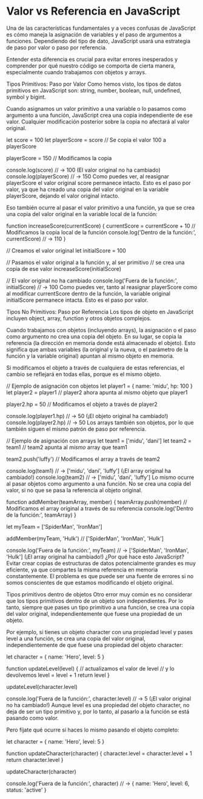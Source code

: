 # Valor vs Referencia en JavaScript

Una de las características fundamentales y a veces confusas de JavaScript es cómo maneja la asignación de variables y el paso de argumentos a funciones. Dependiendo del tipo de dato, JavaScript usará una estrategia de paso por valor o paso por referencia.

Entender esta diferencia es crucial para evitar errores inesperados y comprender por qué nuestro código se comporta de cierta manera, especialmente cuando trabajamos con objetos y arrays.

Tipos Primitivos: Paso por Valor
Como hemos visto, los tipos de datos primitivos en JavaScript son: string, number, boolean, null, undefined, symbol y bigint.

Cuando asignamos un valor primitivo a una variable o lo pasamos como argumento a una función, JavaScript crea una copia independiente de ese valor. Cualquier modificación posterior sobre la copia no afectará al valor original.

let score = 100
let playerScore = score // Se copia el valor 100 a playerScore

playerScore = 150 // Modificamos la copia

console.log(score) // -> 100 (El valor original no ha cambiado)
console.log(playerScore) // -> 150
Como puedes ver, al reasignar playerScore el valor original score permanece intacto. Esto es el paso por valor, ya que ha creado una copia del valor original en la variable playerScore, dejando el valor original intacto.

Eso también ocurre al pasar el valor primitivo a una función, ya que se crea una copia del valor original en la variable local de la función:

function increaseScore(currentScore) {
  currentScore = currentScore + 10 // Modificamos la copia local de la función
  console.log('Dentro de la función:', currentScore) // -> 110
}

// Creamos el valor original
let initialScore = 100

// Pasamos el valor original a la función y, al ser primitivo
// se crea una copia de ese valor
increaseScore(initialScore)

// El valor original no ha cambiado
console.log('Fuera de la función:', initialScore) // -> 100
Como puedes ver, tanto al reasignar playerScore como al modificar currentScore dentro de la función, la variable original initialScore permanece intacta. Esto es el paso por valor.

Tipos No Primitivos: Paso por Referencia
Los tipos de objeto en JavaScript incluyen object, array, function y otros objetos complejos.

Cuando trabajamos con objetos (incluyendo arrays), la asignación o el paso como argumento no crea una copia del objeto. En su lugar, se copia la referencia (la dirección en memoria donde está almacenado el objeto). Esto significa que ambas variables (la original y la nueva, o el parámetro de la función y la variable original) apuntan al mismo objeto en memoria.

Si modificamos el objeto a través de cualquiera de estas referencias, el cambio se reflejará en todas ellas, porque es el mismo objeto.

// Ejemplo de asignación con objetos
let player1 = { name: 'midu', hp: 100 }
let player2 = player1 // player2 ahora apunta al *mismo* objeto que player1

player2.hp = 50 // Modificamos el objeto a través de player2

console.log(player1.hp) // -> 50 (¡El objeto original ha cambiado!)
console.log(player2.hp) // -> 50
Los arrays también son objetos, por lo que también siguen el mismo patrón de paso por referencia.

// Ejemplo de asignación con arrays
let team1 = ['midu', 'dani']
let team2 = team1 // team2 apunta al *mismo* array que team1

team2.push('luffy') // Modificamos el array a través de team2

console.log(team1) // -> ['midu', 'dani', 'luffy'] (¡El array original ha cambiado!)
console.log(team2) // -> ['midu', 'dani', 'luffy']
Lo mismo ocurre al pasar objetos como argumento a una función. No se crea una copia del valor, si no que se pasa la referencia al objeto original.

function addMember(teamArray, member) {
  teamArray.push(member) // Modificamos el array original a través de su referencia
  console.log('Dentro de la función:', teamArray)
}

let myTeam = ['SpiderMan', 'IronMan']

addMember(myTeam, 'Hulk') // ['SpiderMan', 'IronMan', 'Hulk']

console.log('Fuera de la función:', myTeam)
// -> ['SpiderMan', 'IronMan', 'Hulk'] (¡El array original ha cambiado!)
¿Por qué hace esto JavaScript? Evitar crear copias de estructuras de datos potencialmente grandes es muy eficiente, ya que compartes la misma referencia en memoria constantemente. El problema es que puede ser una fuente de errores si no somos conscientes de que estamos modificando el objeto original.

Tipos primitivos dentro de objetos
Otro error muy común es no considerar que los tipos primitivos dentro de un objeto son independientes. Por lo tanto, siempre que pases un tipo primitivo a una función, se crea una copia del valor original, independientemente que fuese una propiedad de un objeto.

Por ejemplo, si tienes un objeto character con una propiedad level y pases level a una función, se crea una copia del valor original, independientemente de que fuese una propiedad del objeto character:

let character = { name: 'Hero', level: 5 }

function updateLevel(level) {
  // actualizamos el valor de level
  // y lo devolvemos
  level = level + 1
  return level
}

updateLevel(character.level)

console.log('Fuera de la función:', character.level)
// -> 5 (¡El valor original no ha cambiado!)
Aunque level es una propiedad del objeto character, no deja de ser un tipo primitivo y, por lo tanto, al pasarlo a la función se está pasando como valor.

Pero fíjate qué ocurre si haces lo mismo pasando el objeto completo:

let character = { name: 'Hero', level: 5 }

function updateCharacter(character) {
  character.level = character.level + 1
  return character.level
}

updateCharacter(character)

console.log('Fuera de la función:', character)
// -> { name: 'Hero', level: 6, status: 'active' }